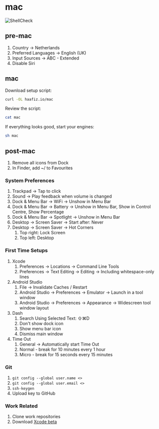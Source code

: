 # mac

![ShellCheck](https://github.com/haafiz-io/dotfiles/workflows/ShellCheck/badge.svg)

## pre-mac

1. Country -&gt; Netherlands
2. Preferred Languages -&gt; English \(UK\)
3. Input Sources -&gt; ABC - Extended
4. Disable Siri

## mac

Download setup script:

```bash
curl -OL haafiz.io/mac
```

Review the script:

```bash
cat mac
```

If everything looks good, start your engines:

```bash
sh mac
```

## post-mac

1. Remove all icons from Dock
2. In Finder, add ~/ to Favourites

### System Preferences

1. Trackpad -&gt; Tap to click
2. Sound -&gt; Play feedback when volume is changed
3. Dock & Menu Bar -&gt; WiFi -&gt; Unshow in Menu Bar
4. Dock & Menu Bar -&gt; Battery -&gt; Unshow in Menu Bar, Show in Control Centre, Show Percentage
5. Dock & Menu Bar -&gt; Spotlight -&gt; Unshow in Menu Bar
6. Desktop -&gt; Screen Saver -&gt; Start after: Never
7. Desktop -&gt; Screen Saver -&gt; Hot Corners
   1. Top right: Lock Screen
   2. Top left: Desktop

### First Time Setups

1. Xcode
   1. Preferences -&gt; Locations -&gt; Command Line Tools
   2. Preferences -&gt; Text Editing -&gt; Editing -&gt; Including whitespace-only lines
2. Android Studio
   1. File -&gt; Invalidate Caches / Restart
   2. Android Studio -&gt; Preferences -&gt; Emulator -&gt; Launch in a tool window
   3. Android Studio -&gt; Preferences -&gt; Appearance -&gt; Widescreen tool window layout
3. Dash
   1. Search Using Selected Text: ⇧⌘D
   2. Don't show dock icon
   3. Show menu bar icon
   4. Dismiss main window
4. Time Out
   1. General -&gt; Automatically start Time Out
   2. Normal - break for 10 minutes every 1 hour
   3. Micro - break for 15 seconds every 15 minutes

### Git

1. `git config --global user.name <>`
2. `git config --global user.email <>`
3. `ssh-keygen`
4. Upload key to GitHub

### Work Related

1. Clone work repositories
2. Download [Xcode beta](https://developer.apple.com/download/)

